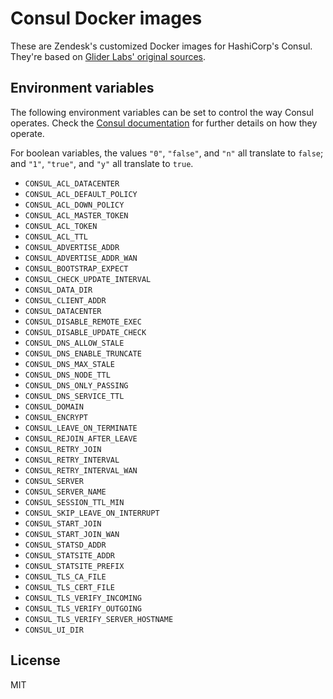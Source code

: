# Consul Docker images

These are Zendesk's customized Docker images for HashiCorp's Consul.  They're
based on [Glider Labs' original
sources](https://github.com/gliderlabs/docker-consul).

## Environment variables

The following environment variables can be set to control the way Consul
operates.  Check the [Consul
documentation](https://www.consul.io/docs/agent/options.html) for further
details on how they operate.

For boolean variables, the values `"0"`, `"false"`, and `"n"` all translate to
`false`; and `"1"`, `"true"`, and `"y"` all translate to `true`.

* `CONSUL_ACL_DATACENTER`
* `CONSUL_ACL_DEFAULT_POLICY`
* `CONSUL_ACL_DOWN_POLICY`
* `CONSUL_ACL_MASTER_TOKEN`
* `CONSUL_ACL_TOKEN`
* `CONSUL_ACL_TTL`
* `CONSUL_ADVERTISE_ADDR`
* `CONSUL_ADVERTISE_ADDR_WAN`
* `CONSUL_BOOTSTRAP_EXPECT`
* `CONSUL_CHECK_UPDATE_INTERVAL`
* `CONSUL_DATA_DIR`
* `CONSUL_CLIENT_ADDR`
* `CONSUL_DATACENTER`
* `CONSUL_DISABLE_REMOTE_EXEC`
* `CONSUL_DISABLE_UPDATE_CHECK`
* `CONSUL_DNS_ALLOW_STALE`
* `CONSUL_DNS_ENABLE_TRUNCATE`
* `CONSUL_DNS_MAX_STALE`
* `CONSUL_DNS_NODE_TTL`
* `CONSUL_DNS_ONLY_PASSING`
* `CONSUL_DNS_SERVICE_TTL`
* `CONSUL_DOMAIN`
* `CONSUL_ENCRYPT`
* `CONSUL_LEAVE_ON_TERMINATE`
* `CONSUL_REJOIN_AFTER_LEAVE`
* `CONSUL_RETRY_JOIN`
* `CONSUL_RETRY_INTERVAL`
* `CONSUL_RETRY_INTERVAL_WAN`
* `CONSUL_SERVER`
* `CONSUL_SERVER_NAME`
* `CONSUL_SESSION_TTL_MIN`
* `CONSUL_SKIP_LEAVE_ON_INTERRUPT`
* `CONSUL_START_JOIN`
* `CONSUL_START_JOIN_WAN`
* `CONSUL_STATSD_ADDR`
* `CONSUL_STATSITE_ADDR`
* `CONSUL_STATSITE_PREFIX`
* `CONSUL_TLS_CA_FILE`
* `CONSUL_TLS_CERT_FILE`
* `CONSUL_TLS_VERIFY_INCOMING`
* `CONSUL_TLS_VERIFY_OUTGOING`
* `CONSUL_TLS_VERIFY_SERVER_HOSTNAME`
* `CONSUL_UI_DIR`

## License

MIT
